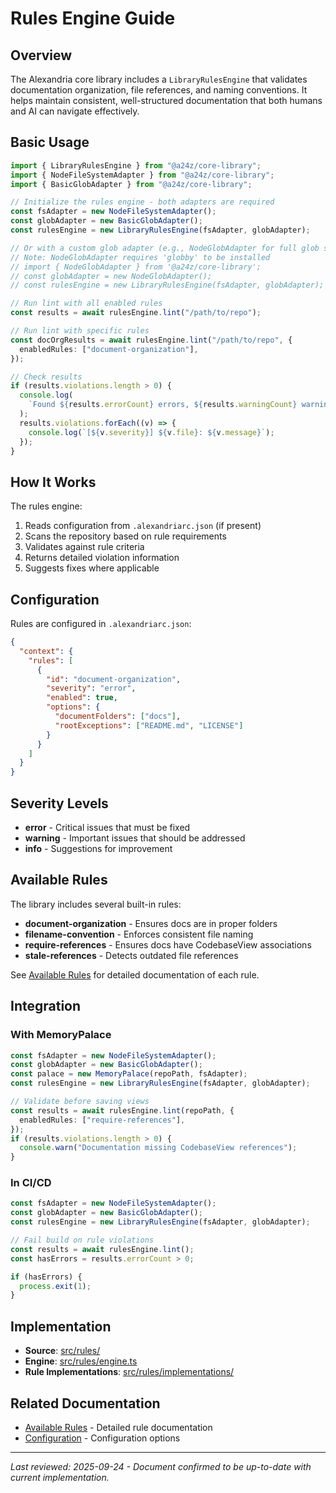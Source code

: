 # Rules Engine Guide

## Overview

The Alexandria core library includes a `LibraryRulesEngine` that validates documentation organization, file references, and naming conventions. It helps maintain consistent, well-structured documentation that both humans and AI can navigate effectively.

## Basic Usage

```typescript
import { LibraryRulesEngine } from "@a24z/core-library";
import { NodeFileSystemAdapter } from "@a24z/core-library";
import { BasicGlobAdapter } from "@a24z/core-library";

// Initialize the rules engine - both adapters are required
const fsAdapter = new NodeFileSystemAdapter();
const globAdapter = new BasicGlobAdapter();
const rulesEngine = new LibraryRulesEngine(fsAdapter, globAdapter);

// Or with a custom glob adapter (e.g., NodeGlobAdapter for full glob support)
// Note: NodeGlobAdapter requires 'globby' to be installed
// import { NodeGlobAdapter } from '@a24z/core-library';
// const globAdapter = new NodeGlobAdapter();
// const rulesEngine = new LibraryRulesEngine(fsAdapter, globAdapter);

// Run lint with all enabled rules
const results = await rulesEngine.lint("/path/to/repo");

// Run lint with specific rules
const docOrgResults = await rulesEngine.lint("/path/to/repo", {
  enabledRules: ["document-organization"],
});

// Check results
if (results.violations.length > 0) {
  console.log(
    `Found ${results.errorCount} errors, ${results.warningCount} warnings`,
  );
  results.violations.forEach((v) => {
    console.log(`[${v.severity}] ${v.file}: ${v.message}`);
  });
}
```

## How It Works

The rules engine:

1. Reads configuration from `.alexandriarc.json` (if present)
2. Scans the repository based on rule requirements
3. Validates against rule criteria
4. Returns detailed violation information
5. Suggests fixes where applicable

## Configuration

Rules are configured in `.alexandriarc.json`:

```json
{
  "context": {
    "rules": [
      {
        "id": "document-organization",
        "severity": "error",
        "enabled": true,
        "options": {
          "documentFolders": ["docs"],
          "rootExceptions": ["README.md", "LICENSE"]
        }
      }
    ]
  }
}
```

## Severity Levels

- **error** - Critical issues that must be fixed
- **warning** - Important issues that should be addressed
- **info** - Suggestions for improvement

## Available Rules

The library includes several built-in rules:

- **document-organization** - Ensures docs are in proper folders
- **filename-convention** - Enforces consistent file naming
- **require-references** - Ensures docs have CodebaseView associations
- **stale-references** - Detects outdated file references

See [Available Rules](available-rules.md) for detailed documentation of each rule.

## Integration

### With MemoryPalace

```typescript
const fsAdapter = new NodeFileSystemAdapter();
const globAdapter = new BasicGlobAdapter();
const palace = new MemoryPalace(repoPath, fsAdapter);
const rulesEngine = new LibraryRulesEngine(fsAdapter, globAdapter);

// Validate before saving views
const results = await rulesEngine.lint(repoPath, {
  enabledRules: ["require-references"],
});
if (results.violations.length > 0) {
  console.warn("Documentation missing CodebaseView references");
}
```

### In CI/CD

```typescript
const fsAdapter = new NodeFileSystemAdapter();
const globAdapter = new BasicGlobAdapter();
const rulesEngine = new LibraryRulesEngine(fsAdapter, globAdapter);

// Fail build on rule violations
const results = await rulesEngine.lint();
const hasErrors = results.errorCount > 0;

if (hasErrors) {
  process.exit(1);
}
```

## Implementation

- **Source**: [src/rules/](src/rules/)
- **Engine**: [src/rules/engine.ts](src/rules/engine.ts)
- **Rule Implementations**: [src/rules/implementations/](src/rules/implementations/)

## Related Documentation

- [Available Rules](available-rules.md) - Detailed rule documentation
- [Configuration](adapter-architecture.md) - Configuration options

---

_Last reviewed: 2025-09-24 - Document confirmed to be up-to-date with current implementation._
